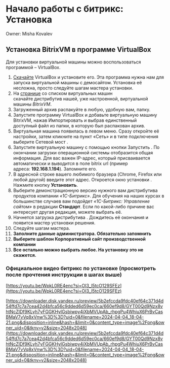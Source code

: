 # Начало работы с битрикс: Установка

Owner: Misha Kovalev

## **Установка BitrixVM в программе VirtualBox**

Для установки виртуальной машины можно воспользоваться программой – VirtualBox.

1. [Скачайте](https://www.virtualbox.org/wiki/Downloads) VirtualBox и установите его. Эта программа нужна нам для запуска виртуальной машины с демосайтом. Установка её несложна, просто следуйте шагам мастера установки.
2. На [странице](https://www.1c-bitrix.ru/download/vmbitrix.php) со списком виртуальных машин скачайте дистрибутив нашей, уже настроенной, виртуальной машины *BitrixVM*.
3. Загруженный архив распакуйте в любую, удобную вам, папку.
4. Запустите программу VirtualBox и добавьте виртуальную машину BitrixVM, нажав Импортировать и выбрав единственный доступный файл из папки, в которую был распакован архив.
5. Виртуальная машина появилась в левом меню. Сразу откройте её настройки, затем кликните на пункт «Сеть» и в типе подключения выберите Сетевой мост .
6. Запустите виртуальную машину с помощью кнопки Запустить . По окончании загрузки операционной системы отобразится общая информация. Для вас важен IP-адрес, который присваивается автоматически и выводится в поле bitrix url (пример адреса: **192.168.1.194**). Запомните его.
7. В адресной строке вашего любимого браузера (Chrome, Firefox или любой другой) введите этот адрес. Откроется окно установки . Нажмите кнопку **Установить**.
8. Выберите демонстрационную версию нужного вам дистрибутива продуктов компании *«1С-Битрикс»*. Для обучения на наших курсах в большинстве случаев вам подойдет *«1С-Битрикс: Управление сайтом»* в редакции **Стандарт**. Если по какой-либо причине вас интересует другая редакция, можете выбрать её.
9. Начнется загрузка дистрибутива . Дождитесь её окончания и появится мастер установки решения.
10. Следуйте шагам мастера.
11. **Заполните данные администратора. Обязательно запомнить**
12. **Выберите шаблон Корпоративный сайт производственной компании**
13. **Все остально можно выбрать любое. На установку это не скажется.** 

### Официальное видео битрикс по установке (просмотреть после прочтения инструкции в шагах выше)

[https://youtu.be/WpkL0RE4enc?si=OI3_l5tcO129SFEz](https://youtu.be/WpkL0RE4enc?si=OI3_l5tcO129SFEz)

[https://downloader.disk.yandex.ru/preview/5b2efccda9fdc40ef64c371d4d54ffd7c7a7cea42d4bfca56c9dded6d59ec0ca/660ef9d8/GYT00Qd9Nzx8vhtNcZIDf9KLyh7yFGGKHyIGsbiwpy4iXbMVUpAb_rhpgPu4WhiuX6PrBvCasBMaV7vVq8xVnw%3D%3D?uid=0&filename=2024-04-04_18-04-21.png&disposition=inline&hash=&limit=0&content_type=image%2Fpng&owner_uid=0&tknv=v2&size=2048x2048](https://downloader.disk.yandex.ru/preview/5b2efccda9fdc40ef64c371d4d54ffd7c7a7cea42d4bfca56c9dded6d59ec0ca/660ef9d8/GYT00Qd9Nzx8vhtNcZIDf9KLyh7yFGGKHyIGsbiwpy4iXbMVUpAb_rhpgPu4WhiuX6PrBvCasBMaV7vVq8xVnw%3D%3D?uid=0&filename=2024-04-04_18-04-21.png&disposition=inline&hash=&limit=0&content_type=image%2Fpng&owner_uid=0&tknv=v2&size=2048x2048)